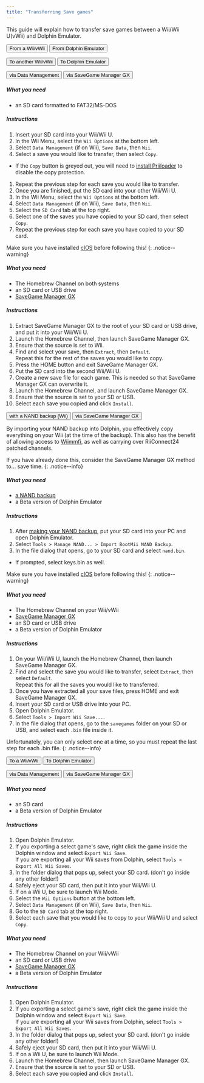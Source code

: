 ```yaml
---
title: "Transferring Save games"
---
```


This guide will explain how to transfer save games between a Wii/Wii U(vWii) and Dolphin Emulator.

<button class="btn btn--large btn--info tablinks" onClick="openTab_from(event, 'wii')">From a Wii/vWii</button>
<button class="btn btn--large btn--info tablinks" onClick="openTab_from(event, 'dol')">From Dolphin Emulator</button>

<div id="wii" class="tabcontent" markdown="1">

<button class="btn btn--info btn--large tablinks to" onClick="openTab_to(event, 'wii-vwii')">To another Wii/vWii</button>
<button class="btn btn--info btn--large tablinks to" onClick="openTab_to(event, 'wii-dol')">To Dolphin Emulator</button>

<div id="wii-vwii" class="tabcontent to" markdown="1">

<button class="btn btn--info btn--large tablinks via" onClick="openTab_via(event, 'wii-vwii-data')">via Data Management</button>
<button class="btn btn--info btn--large tablinks via" onClick="openTab_via(event, 'wii-vwii-svgm')">via SaveGame Manager GX</button>

<div id="wii-vwii-data" class="tabcontent via" markdown="1">

##### What you need
- an SD card formatted to FAT32/MS-DOS

##### Instructions

1. Insert your SD card into your Wii/Wii U.
1. In the Wii Menu, select the `Wii Options` at the bottom left.
1. Select `Data Management` (if on Wii), `Save Data`, then `Wii`.
1. Select a save you would like to transfer, then select `Copy`.
  * If the `Copy` button is greyed out, you will need to [install Priiloader](priiloader) to disable the copy protection.
1. Repeat the previous step for each save you would like to transfer.
1. Once you are finished, put the SD card into your other Wii/Wii U.
1. In the Wii Menu, select the `Wii Options` at the bottom left.
1. Select `Data Management` (if on Wii), `Save Data`, then `Wii`.
1. Select the `SD Card` tab at the top right.
1. Select one of the saves you have copied to your SD card, then select `Copy`.
1. Repeat the previous step for each save you have copied to your SD card.

</div>

<div id="wii-vwii-svgm" class="tabcontent via" markdown="1">

Make sure you have installed [cIOS](cios) before following this!
{: .notice--warning}

##### What you need
- The Homebrew Channel on both systems
- an SD card or USB drive
- [SaveGame Manager GX](https://hbb1.oscwii.org/hbb/SaveGame_Manager_GX/SaveGame_Manager_GX.zip)

##### Instructions

1. Extract SaveGame Manager GX to the root of your SD card or USB drive, and put it into your Wii/Wii U.
1. Launch the Homebrew Channel, then launch SaveGame Manager GX.
1. Ensure that the source is set to Wii.
1. Find and select your save, then `Extract`, then `Default`. <br>
Repeat this for the rest of the saves you would like to copy.
1. Press the HOME button and exit SaveGame Manager GX.
1. Put the SD card into the second Wii/Wii U.
1. Create a new save file for each game. This is needed so that SaveGame Manager GX can overwrite it.
1. Launch the Homebrew Channel, and launch SaveGame Manager GX.
1. Ensure that the source is set to your SD or USB.
1. Select each save you copied and click `Install`.

</div>

</div>

<div id="wii-dol" class="tabcontent to" markdown="1">

<button class="btn btn--info btn--large tablinks via" onClick="openTab_via(event, 'wii-dol-nand')">with a NAND backup (Wii)</button>
<button class="btn btn--info btn--large tablinks via" onClick="openTab_via(event, 'wii-dol-svgm')">via SaveGame Manager GX</button>

<div id="wii-dol-nand" class="tabcontent via" markdown="1">

By importing your NAND backup into Dolphin, you effectively copy everything on your Wii (at the time of the backup).
This also has the benefit of allowing access to [Wiimmfi](https://wiimmfi.de/), as well as carrying over RiiConnect24 patched channels.

If you have already done this, consider the SaveGame Manager GX method to... save time.
{: .notice--info}

##### What you need
- [a NAND backup](bootmii)
- a Beta version of Dolphin Emulator

##### Instructions

1. After [making your NAND backup](bootmii), put your SD card into your PC and open Dolphin Emulator.
1. Select `Tools > Manage NAND... > Import BootMii NAND Backup`.
1. In the file dialog that opens, go to your SD card and select `nand.bin`.
  * If prompted, select keys.bin as well.

</div>

<div id="wii-dol-svgm" class="tabcontent via" markdown="1">

Make sure you have installed [cIOS](cios) before following this!
{: .notice--warning}

##### What you need
- The Homebrew Channel on your Wii/vWii
- [SaveGame Manager GX](https://hbb1.oscwii.org/hbb/SaveGame_Manager_GX/SaveGame_Manager_GX.zip)
- an SD card or USB drive
- a Beta version of Dolphin Emulator 

##### Instructions

1. On your Wii/Wii U, launch the Homebrew Channel, then launch SaveGame Manager GX.
1. Find and select the save you would like to transfer, select `Extract`, then select `Default`. <br>
Repeat this for all the saves you would like to transferred.
1. Once you have extracted all your save files, press HOME and exit SaveGame Manager GX.
1. Insert your SD card or USB drive into your PC.
1. Open Dolphin Emulator.
1. Select `Tools > Import Wii Save...`.
1. In the file dialog that opens, go to the `savegames` folder on your SD or USB, and select each `.bin` file inside it.

Unfortunately, you can only select one at a time, so you must repeat the last step for each .bin file.
{: .notice--info}

</div>

</div>

</div>

<div id="dol" class="tabcontent" markdown="1">

<button class="btn btn--info btn--large tablinks to" onClick="openTab_to(event, 'dol-wii')">To a Wii/vWii</button>
<button class="btn btn--info btn--large tablinks to" onClick="openTab_to(event, 'dol-dol')">To Dolphin Emulator</button>

<div id="dol-wii" class="tabcontent to" markdown="1">

<button class="btn btn--info btn--large tablinks via" onClick="openTab_via(event, 'dol-wii-data')">via Data Management</button>
<button class="btn btn--info btn--large tablinks via" onClick="openTab_via(event, 'dol-wii-svgm')">via SaveGame Manager GX</button>

<div id="dol-wii-data" class="tabcontent via" markdown="1">

##### What you need
- an SD card
- a Beta version of Dolphin Emulator

##### Instructions

1. Open Dolphin Emulator.
1. If you exporting a select game's save, right click the game inside the Dolphin window and select `Export Wii Save`. <br>
If you are exporting all your Wii saves from Dolphin, select `Tools > Export All Wii Saves`.
1. In the folder dialog that pops up, select your SD card. (don't go inside any other folder!)
1. Safely eject your SD card, then put it into your Wii/Wii U.
1. If on a Wii U, be sure to launch Wii Mode.
1. Select the `Wii Options` button at the bottom left.
1. Select `Data Management` (if on Wii), `Save Data`, then `Wii`.
1. Go to the `SD Card` tab at the top right.
1. Select each save that you would like to copy to your Wii/Wii U and select `Copy`.

</div>

<div id="dol-wii-svgm" class="tabcontent via" markdown="1">

##### What you need
- The Homebrew Channel on your Wii/vWii
- an SD card or USB drive
- [SaveGame Manager GX](https://hbb1.oscwii.org/hbb/SaveGame_Manager_GX/SaveGame_Manager_GX.zip)
- a Beta version of Dolphin Emulator

##### Instructions

1. Open Dolphin Emulator.
1. If you exporting a select game's save, right click the game inside the Dolphin window and select `Export Wii Save`. <br>
If you are exporting all your Wii saves from Dolphin, select `Tools > Export All Wii Saves`.
1. In the folder dialog that pops up, select your SD card. (don't go inside any other folder!)
1. Safely eject your SD card, then put it into your Wii/Wii U.
1. If on a Wii U, be sure to launch Wii Mode.
1. Launch the Homebrew Channel, then launch SaveGame Manager GX.
1. Ensure that the source is set to your SD or USB.
1. Select each save you copied and click `Install`.

</div>

</div>

</div>



<script>
	const tablinks			= document.getElementsByClassName('tablinks');
	const tablinks_to		= document.getElementsByClassName('tablinks to');
	const tablinks_via		= document.getElementsByClassName('tablinks via');
    
	const tabcontent		= document.getElementsByClassName('tabcontent');
	const tabcontent_to		= document.getElementsByClassName('tabcontent to');
	const tabcontent_via	= document.getElementsByClassName('tabcontent via');
    
    for (e of tabcontent) { e.style.display = 'none'; }
    
    function openTab_from(evt, tabName) {
		for (t of tabcontent) t.style.display = 'none';
		for (b of tablinks) b.className = b.className.replace('btn--primary', 'btn--info');
		
		document.getElementById(tabName).style.display = 'block';
		evt.currentTarget.className = evt.currentTarget.className.replace('btn--info', 'btn--primary');
    }
    
    function openTab_to(evt, tabName) {
		for (t of tabcontent_to) t.style.display = 'none';
		for (t of tabcontent_via) t.style.display = 'none';
		for (b of tablinks_to) b.className = b.className.replace('btn--primary', 'btn--info');
		for (b of tablinks_via) b.className = b.className.replace('btn--primary', 'btn--info');
		
		document.getElementById(tabName).style.display = 'block';
		evt.currentTarget.className = evt.currentTarget.className.replace('btn--info', 'btn--primary');
    }
    
    function openTab_via(evt, tabName) {
		for (t of tabcontent_via) t.style.display = 'none';
		for (b of tablinks_via) b.className = b.className.replace('btn--primary', 'btn--info');
		
		document.getElementById(tabName).style.display = 'block';
		evt.currentTarget.className = evt.currentTarget.className.replace('btn--info', 'btn--primary');
    }
</script>